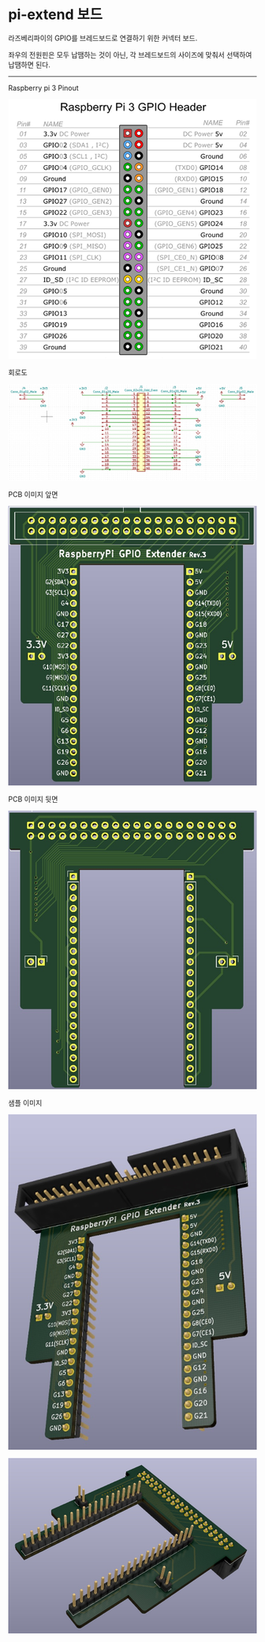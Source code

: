 # pi-extend 보드

라즈베리파이의 GPIO를 브레드보드로 연결하기 위한 커넥터 보드.

좌우의 전원핀은 모두 납땜하는 것이 아닌, 각 브레드보드의 사이즈에 맞춰서 선택하여 납땜하면 된다.

---
Raspberry pi 3 Pinout

![RPI3 Pinout](images/rpi3_pinout.png)

회로도

![회로도](images/pi-extend_sch.png)

PCB 이미지 앞면

![PCB](images/pcb_image_f.jpg)

PCB 이미지 뒷면

![PCB](images/pcb_image_b.jpg)

샘플 이미지

![샘플](images/sample_01.jpg)

![샘플](images/sample_02.jpg)
